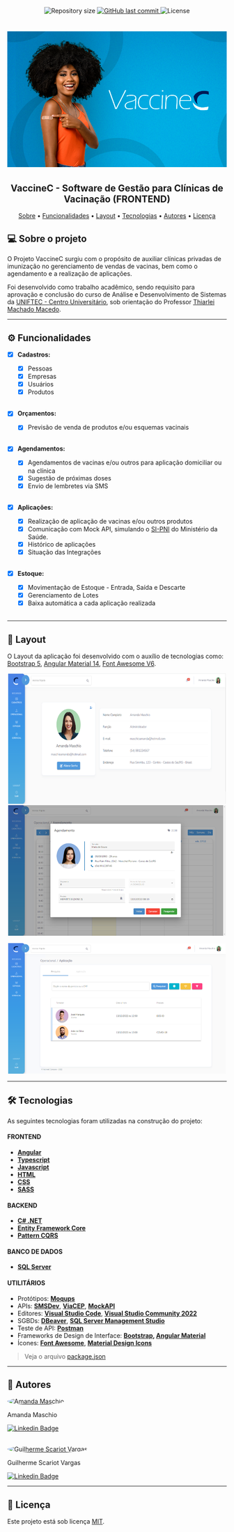 <p align="center">
  <img alt="Repository size" src="https://img.shields.io/github/repo-size/amanda-maschio/VaccineC.Web">

  <a href="https://github.com/amanda-maschio/VaccineC.Web/commits/main">
    <img alt="GitHub last commit" src="https://img.shields.io/github/last-commit/amanda-maschio/VaccineC.Web">
  </a>
    
   <img alt="License" src="https://img.shields.io/badge/license-MIT-7159c1">
   <a href="https://github.com/amanda-maschio/VaccineC.Web/stargazers">
 
  </a>
</p>


<h1 align="center">
    <img alt="VaccineC" title="VaccineC" src="VaccineC/src/assets/img/login-bg-pic.png" />
</h1>

<h2 align="center"> 
	VaccineC - Software de Gestão para Clínicas de Vacinação (FRONTEND)
</h2>

<p align="center">
 <a href="#-sobre-o-projeto">Sobre</a> •
 <a href="#-funcionalidades">Funcionalidades</a> •
 <a href="#-layout">Layout</a> • 
 <a href="#-tecnologias">Tecnologias</a> • 
 <a href="#-autores">Autores</a> • 
 <a href="#-licença">Licença</a>
</p>


## 💻 Sobre o projeto

O Projeto VaccineC surgiu com o propósito de auxiliar clínicas privadas de imunização no gerenciamento de vendas de vacinas, bem como o agendamento e a realização de aplicações.

Foi desenvolvido como trabalho acadêmico, sendo requisito para aprovação e conclusão do curso de Análise e Desenvolvimento de Sistemas da [UNIFTEC - Centro Universitário](https://www.ftec.com.br/), sob orientação do Professor [Thiarlei Machado Macedo](https://www.linkedin.com/in/thiarlei/).

---


## ⚙️ Funcionalidades

- [x] <b>Cadastros:</b>
  - [x] Pessoas
  - [x] Empresas
  - [x] Usuários
  - [x] Produtos
  <br>
  
- [x] <b>Orçamentos:</b>
  - [x] Previsão de venda de produtos e/ou esquemas vacinais
  <br>
 
- [x] <b>Agendamentos:</b>
  - [x] Agendamentos de vacinas e/ou outros para aplicação domiciliar ou na clínica
  - [x] Sugestão de próximas doses
  - [x] Envio de lembretes via SMS
  <br>

- [x] <b>Aplicações:</b>
  - [x] Realização de aplicação de vacinas e/ou outros produtos
  - [x] Comunicação com Mock API, simulando o [SI-PNI](http://pni.datasus.gov.br/) do Ministério da Saúde.
  - [x] Histórico de aplicações
  - [x] Situação das Integrações
  <br>

- [x] <b>Estoque:</b>
  - [x] Movimentação de Estoque - Entrada, Saída e Descarte
  - [x] Gerenciamento de Lotes
  - [x] Baixa automática a cada aplicação realizada
  <br>
  
---

## 🎨 Layout

O Layout da aplicação foi desenvolvido com o auxílio de tecnologias como: [Bootstrap 5](https://getbootstrap.com/), [Angular Material 14](https://material.angular.io/), [Font Awesome V6](https://fontawesome.com/icons).
<br>

<p align="center">
  <img alt="Minha Conta" title="Minha Conta" src="VaccineC/src/assets/img/vaccinec-minha-conta.PNG" width="500px" height="300px">
  
  <img alt="Agendamento Novo" title="Agendamento Novo" src="VaccineC/src/assets/img/vaccinec-agendamento-novo.PNG" width="500px" height="300px">
</p>

<p align="center">
  <img alt="Aplicação" title="Aplicação" src="VaccineC/src/assets/img/vaccinec-aplicacao.PNG" width="500px" height="300px">
</p>

---

## 🛠 Tecnologias

As seguintes tecnologias foram utilizadas na construção do projeto:

#### **FRONTEND**

-   **[Angular](https://angular.io/)**
-   **[Typescript](https://www.typescriptlang.org/)**
-   **[Javascript](https://www.javascript.com/)**
-   **[HTML](https://www.w3schools.com/html/)**
-   **[CSS](https://www.w3.org/Style/CSS/Overview.en.html)**
-   **[SASS](https://sass-lang.com/)**

#### **BACKEND**

-   **[C# .NET](https://dotnet.microsoft.com/pt-br/)**
-   **[Entity Framework Core](https://learn.microsoft.com/en-us/ef/core/)**
-   **[Pattern CQRS](https://learn.microsoft.com/en-us/azure/architecture/patterns/cqrs)**

#### **BANCO DE DADOS**

-   **[SQL Server](https://www.microsoft.com/pt-br/sql-server/sql-server-2022)**

#### **UTILITÁRIOS**

-   Protótipos: **[Moqups](https://app.moqups.com/)**
-   APIs: **[SMSDev](https://www.smsdev.com.br/)**, **[ViaCEP](https://viacep.com.br/)**, **[MockAPI](https://mockapi.io/)**
-   Editores: **[Visual Studio Code](https://code.visualstudio.com/)**, **[Visual Studio Community 2022](https://visualstudio.microsoft.com/pt-br/vs/community/)**
-   SGBDs: **[DBeaver](https://dbeaver.io/about/)**, **[SQL Server Management Studio](https://www.microsoft.com/pt-br/sql-server/sql-server-downloads)**
-   Teste de API: **[Postman](https://www.postman.com/)**
-   Frameworks de Design de Interface: **[Bootstrap](https://getbootstrap.com/), [Angular Material](https://material.angular.io/)**
-   Ícones: **[Font Awesome](https://fontawesome.com/icons)**, **[Material Design Icons](https://fonts.google.com/icons)**

> Veja o arquivo  [package.json](https://github.com/amanda-maschio/VaccineC.Web/blob/main/VaccineC/package.json)

---

## 🦸 Autores

<a href="https://github.com/amanda-maschio">
 <img style="border-radius: 50%;" src="https://avatars3.githubusercontent.com/u/65790874?v=4" width="100px;" alt="Amanda Maschio" title="Amanda Maschio"/>
</a>
<p>Amanda Maschio</p>

[![Linkedin Badge](https://img.shields.io/badge/-Amanda-blue?style=flat-square&logo=Linkedin&logoColor=white&link=https://www.linkedin.com/in/amanda-maschio-272783186/)](https://www.linkedin.com/in/amanda-maschio-272783186/) 

<br>

<a href="https://github.com/VarRgas">
 <img style="border-radius: 50%;" src="https://avatars.githubusercontent.com/u/89429606?v=4" width="100px;" alt="Guilherme Scariot Vargas" title="Guilherme Scariot Vargas"/>
</a>
<p>Guilherme Scariot Vargas</p>

[![Linkedin Badge](https://img.shields.io/badge/-Guilherme-blue?style=flat-square&logo=Linkedin&logoColor=white&link=https://www.linkedin.com/in/guilherme-scariot-vargas-0b9baa163/)](https://www.linkedin.com/in/guilherme-scariot-vargas-0b9baa163/) 

---

## 📝 Licença

Este projeto está sob licença [MIT](LICENSE.md).
